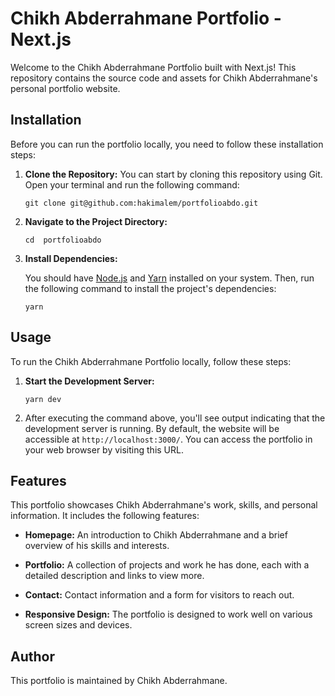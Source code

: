 # Chikh Abderrahmane Portfolio - Next.js

Welcome to the Chikh Abderrahmane Portfolio built with Next.js! This repository contains the source code and assets for Chikh Abderrahmane's personal portfolio website.

## Installation

Before you can run the portfolio locally, you need to follow these installation steps:

1. **Clone the Repository:** You can start by cloning this repository using Git. Open your terminal and run the following command:

    ```shell
    git clone git@github.com:hakimalem/portfolioabdo.git
    ```

2. **Navigate to the Project Directory:**

    ```shell
    cd  portfolioabdo
    ```

3. **Install Dependencies:**

    You should have [Node.js](https://nodejs.org/) and [Yarn](https://classic.yarnpkg.com/en/docs/install) installed on your system. Then, run the following command to install the project's dependencies:

    ```shell
    yarn
    ```

## Usage

To run the Chikh Abderrahmane Portfolio locally, follow these steps:

1. **Start the Development Server:**

    ```shell
    yarn dev
    ```

2. After executing the command above, you'll see output indicating that the development server is running. By default, the website will be accessible at `http://localhost:3000/`. You can access the portfolio in your web browser by visiting this URL.

## Features

This portfolio showcases Chikh Abderrahmane's work, skills, and personal information. It includes the following features:

- **Homepage:** An introduction to Chikh Abderrahmane and a brief overview of his skills and interests.

- **Portfolio:** A collection of projects and work he has done, each with a detailed description and links to view more.

- **Contact:** Contact information and a form for visitors to reach out.

- **Responsive Design:** The portfolio is designed to work well on various screen sizes and devices.


## Author

This portfolio is maintained by Chikh Abderrahmane.
